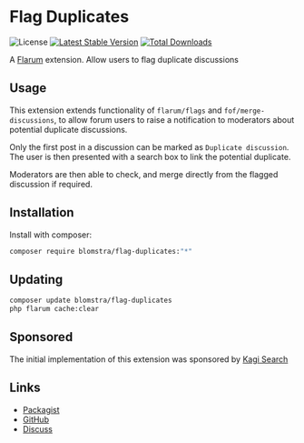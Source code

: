 # Flag Duplicates

![License](https://img.shields.io/badge/license-MIT-blue.svg) [![Latest Stable Version](https://img.shields.io/packagist/v/blomstra/flag-duplicates.svg)](https://packagist.org/packages/blomstra/flag-duplicates) [![Total Downloads](https://img.shields.io/packagist/dt/blomstra/flag-duplicates.svg)](https://packagist.org/packages/blomstra/flag-duplicates)

A [Flarum](http://flarum.org) extension. Allow users to flag duplicate discussions

## Usage

This extension extends functionality of `flarum/flags` and `fof/merge-discussions`, to allow forum users to raise a notification to moderators about potential duplicate discussions.

Only the first post in a discussion can be marked as `Duplicate discussion`. The user is then presented with a search box to link the potential duplicate.

Moderators are then able to check, and merge directly from the flagged discussion if required.

## Installation

Install with composer:

```sh
composer require blomstra/flag-duplicates:"*"
```

## Updating

```sh
composer update blomstra/flag-duplicates
php flarum cache:clear
```

## Sponsored

The initial implementation of this extension was sponsored by [Kagi Search](https://kagi.com)

## Links

- [Packagist](https://packagist.org/packages/blomstra/flag-duplicates)
- [GitHub](https://github.com/blomstra/flarum-ext-flag-duplicate)
- [Discuss](https://discuss.flarum.org/d/PUT_DISCUSS_SLUG_HERE)
